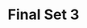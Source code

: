 ---
layout: chlist
title: Final Set 3
ch: f3
grade: sixth
verbs: yes
conjverbs: no
nouns: yes
pronouns: yes
adjectives: yes
adverbs: yes
prepositions: yes
conjunctions: yes
interjections: no
composites: no
prepphrases: no
phrases: no
quizlet: https://quizlet.com/595755011/finals-vocabulary-review-chs-15-17-flash-cards/
---